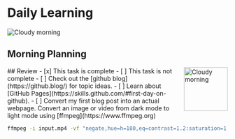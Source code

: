 # Daily Learning
![Cloudy morning](https://octodex.github.com/images/cloud.jpg)
## Morning Planning
<img alt="Cloudy morning" src="https://octodex.github.com/images/cloud.jpg" width="100" align="right">
## Review
- [x] This task is complete
- [ ] This task is not complete
- [ ] Check out the [github blog](https://github.blog/) for topic ideas.
- [ ] Learn about [GitHub Pages](https://skills.github.com/#first-day-on-github).
- [ ] Convert my first blog post into an actual webpage.
Convert an image or video from dark mode to light mode using [ffmpeg](https://www.ffmpeg.org)

```bash
ffmpeg -i input.mp4 -vf "negate,hue=h=180,eq=contrast=1.2:saturation=1.1" output.mp4
```
